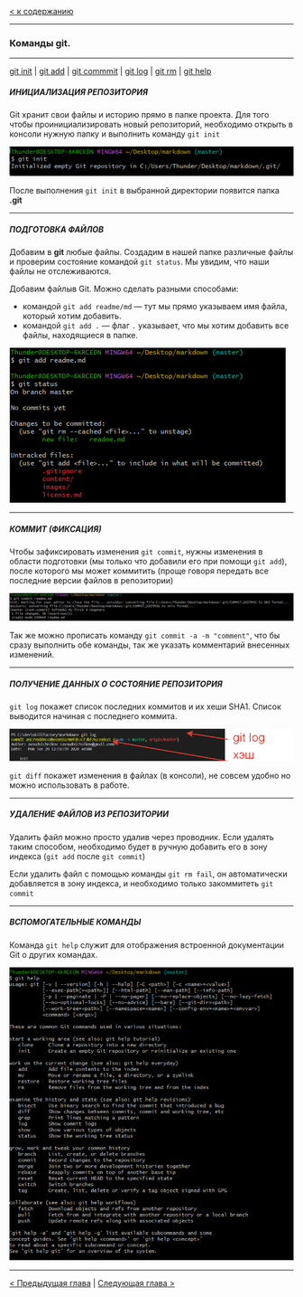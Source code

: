 [< к содержанию](/readme.md)

---

### Команды git. 

----

[git init](#инициализация-репозитория) | [git add](#подготовка-файлов) | [git commmit](#коммит-фиксация) | [git log](#получение-данных-о-состояние-репозитория) | [git rm](#удаление-файлов-из-репозитории) | [git help](#вспомогательные-команды)

##### ИНИЦИАЛИЗАЦИЯ РЕПОЗИТОРИЯ

Git хранит свои файлы и историю прямо в папке проекта.
Для того чтобы проинициализировать новый репозиторий, необходимо открыть в консоли нужную папку и выполнить команду `git init`

![](/images/git%20init.png)

После выполнения `git init` в выбранной директории появится папка **.git**

---

##### ПОДГОТОВКА ФАЙЛОВ

Добавим в **git** любые файлы. Создадим в нашей папке различные файлы и проверим состояние командой `git status`. Мы увидим, что наши файлы не отслеживаются.

Добавим файлыв Git. Можно сделать разными способами:
 * командой `git add readme/md` — тут мы прямо указываем имя файла, который хотим добавить. 
 * командой `git add .` — флаг `.` указывает, что мы хотим добавить все файлы, находящиеся в папке.

 ![](/images/git%20add.png)

 ---

##### КОММИТ (ФИКСАЦИЯ)
Чтобы зафиксировать изменения `git commit`, нужны изменения в области подготовки (мы только что добавили его при помощи `git add`), после которого мы может коммитить (проще говоря передать все последние версии файлов в репозитории)


![](/images/git%20commit.png)

Так же можно прописать команду `git commit -a -m "comment"`, что бы сразу выполнить обе команды, так же указать комментарий внесенных изменений.

----

##### ПОЛУЧЕНИЕ ДАННЫХ О СОСТОЯНИЕ РЕПОЗИТОРИЯ

`git log` покажет список последних коммитов и их хеши SHA1. Список выводится начиная с последнего коммита.


![](/images/git%20log.png)

`git diff` покажет изменения в файлах (в консоли), не совсем удобно но можно использовать в работе.

----

#####   УДАЛЕНИЕ ФАЙЛОВ ИЗ РЕПОЗИТОРИИ


Удалить файл можно просто удалив через проводник. Если удалять таким способом, необходимо будет в ручную добавить его в зону индекса (`git add` после `git commit`)

Если удалить файл с помощью команды `git rm fail`, он автоматически добавляется в зону индекса, и необходимо только закоммитеть `git commit`

----

##### ВСПОМОГАТЕЛЬНЫЕ КОМАНДЫ

Команда `git help` служит для отображения встроенной документации Git о других командах.

![](/images/git%20help.png)


----

[< Предыдущая глава](/content//3.%20Первые%20команды.md) | [Следующая глава >](/content/5.%20Игнорирование%20изменения%20в%20папках%20и%20файлах.md)